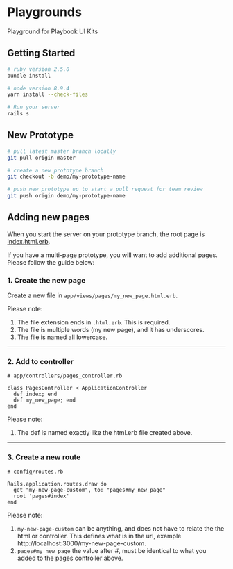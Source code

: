 # Playgrounds

Playground for Playbook UI Kits


## Getting Started

```bash
# ruby version 2.5.0
bundle install
```

```bash
# node version 8.9.4
yarn install --check-files
```

```bash
# Run your server
rails s
```


## New Prototype

```bash
# pull latest master branch locally
git pull origin master
```

```bash
# create a new prototype branch
git checkout -b demo/my-prototype-name
```

```bash
# push new prototype up to start a pull request for team review
git push origin demo/my-prototype-name
```

## Adding new pages

When you start the server on your prototype branch, the root page is [index.html.erb](https://github.com/powerhome/playgrounds/blob/master/app/views/pages/index.html.erb).

If you have a multi-page prototype, you will want to add additional pages.  Please follow the guide below:

### 1. Create the new page
Create a new file in `app/views/pages/my_new_page.html.erb`.

Please note:
1. The file extension ends in `.html.erb`. This is required.
2. The file is multiple words (my new page), and it has underscores.
3. The file is named all lowercase.

---

### 2. Add to controller
```erb
# app/controllers/pages_controller.rb

class PagesController < ApplicationController
  def index; end
  def my_new_page; end
end
```

Please note:
1. The def is named exactly like the html.erb file created above.

---

### 3. Create a new route
```erb
# config/routes.rb

Rails.application.routes.draw do
  get "my-new-page-custom", to: "pages#my_new_page"
  root 'pages#index'
end
```

Please note:
1. `my-new-page-custom` can be anything, and does not have to relate the the html or controller. This defines what is in the url, example http://localhost:3000/my-new-page-custom.
2. `pages#my_new_page` the value after #, must be identical to what you added to the pages controller above.
